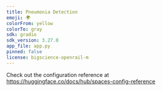 ```yaml
---
title: Pneumonia Detection
emoji: 🌍
colorFrom: yellow
colorTo: gray
sdk: gradio
sdk_version: 3.27.0
app_file: app.py
pinned: false
license: bigscience-openrail-m
---
```


Check out the configuration reference at https://huggingface.co/docs/hub/spaces-config-reference
